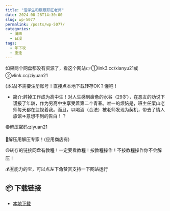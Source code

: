 ```yaml
---
title: "渣学生和跟跟踪狂老师"
date: 2024-08-28T14:30:00
slug: wp-5077
permalink: /posts/wp-5077/
categories:
  - 漫画
  - 日漫
tags:
  - 年下攻
  - 重逢
---
```


如果两个网盘都没有资源了，看这个网站👉①link3.cc/xianyu21或②vlink.cc/ziyuan21

(本站)不需要注册账号！直接点本地下载转存OK？懂吧！

*   简介:辞掉工作成为高中生！对人生感到疲惫的水谷（29岁），在恶友的劝说下谎报了年龄，作为男高中生享受着第二个青春。唯一的烦恼是，班主任栗山老师每天都在监视着我。而且，以喝酒（合法）被老师发现为契机，带去了情人旅馆⇒意想不到的告白！？

🟢解压密码:ziyuan21

🔵解压用解压专家！(应用商店有)

🟡转存的链接网盘有教程！一定要看教程！按教程操作！不按教程操作你不会解压！

💰🈶能力的宝，可以点左下角赞赏支持一下网站运行

## 📦 下载链接
- [本地下载](https://blziyuan21.com/pay-download/5077?key=6dcb44018b&down_id=0)

